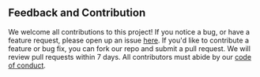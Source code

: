 ## Feedback and Contribution


We welcome all contributions to this project! If you notice a bug, or have a feature request, please open up an issue [here](https://github.com/UBC-MDS/DSCI_522_group_401/issues). If you'd like to contribute a feature or bug fix, you can fork our repo and submit a pull request. We will review pull requests within 7 days. All contributors must abide by our [code of conduct](https://github.com/UBC-MDS/DSCI_522_group_401/blob/master/CODE_OF_CONDUCT.md).
